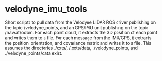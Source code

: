 # velodyne_imu_tools

Short scripts to pull data from the Velodyne LIDAR ROS driver publishing on the topic /velodyne_points, and an GPS/IMU unit publishing on the topic /navsat/odom. For each point cloud, it extracts the 3D position of each point and writes them to a file. For each message from the IMU/GPS, it extracts the position, orientation, and covariance matrix and writes it to a file. This assumes the directories ./oxts/,  /.oxts/data, ./velodyne_points,  and ./velodyne_points/data exist.
